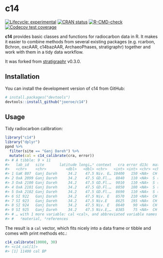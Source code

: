 
<!-- README.md is generated from README.Rmd. Please edit that file -->

# c14

<!-- badges: start -->

[![Lifecycle:
experimental](https://img.shields.io/badge/lifecycle-experimental-orange.svg)](https://www.tidyverse.org/lifecycle/#experimental)
[![CRAN
status](https://www.r-pkg.org/badges/version/c14)](https://CRAN.R-project.org/package=c14)
[![R-CMD-check](https://github.com/joeroe/c14/actions/workflows/R-CMD-check.yaml/badge.svg)](https://github.com/joeroe/c14/actions/workflows/R-CMD-check.yaml)
[![Codecov test
coverage](https://codecov.io/gh/joeroe/c14/branch/master/graph/badge.svg)](https://codecov.io/gh/joeroe/c14?branch=master)
<!-- badges: end -->

**c14** provides basic classes and functions for radiocarbon data in R.
It makes it easier to combine methods from several existing packages
(e.g. rcarbon, Bchron, oxcAAR, c14bazAAR, ArchaeoPhases, stratigraphr)
together and work with them in a tidy data workflow.

It was forked from
[stratigraphr](https://github.com/joeroe/stratigraphr) v0.3.0.

## Installation

You can install the development version of c14 from GitHub:

``` r
# install.packages("devtools")
devtools::install_github("joeroe/c14")
```

## Usage

Tidy radiocarbon calibration:

``` r
library("c14")
library("dplyr")
ppnd %>% 
  filter(site == "Ganj Dareh") %>% 
  mutate(cal = c14_calibrate(cra, error))
#> # A tibble: 9 × 11
#>   lab_id   site       latitude longi…¹ context   cra error d13c  mater…² refer…³
#>   <chr>    <chr>         <dbl>   <dbl> <chr>   <int> <int> <chr> <chr>   <chr>  
#> 1 GaK 807  Ganj Dareh     34.2    47.5 Niv. E… 10400   150 <NA>  CH      Radioc…
#> 2 OxA 2099 Ganj Dareh     34.2    47.5 GD.Fl.…  8840   110 <NA>  S (hor… Hedges…
#> 3 OxA 2100 Ganj Dareh     34.2    47.5 GD.Fl.…  9010   110 <NA>  S (hor… Hedges…
#> 4 OxA 2101 Ganj Dareh     34.2    47.5 GD.Fl.…  8850   100 <NA>  S (hor… Hedges…
#> 5 OxA 2102 Ganj Dareh     34.2    47.5 GD.Fl.…  8690   110 <NA>  S (hor… Hedges…
#> 6 SI 922   Ganj Dareh     34.2    47.5 Niv. E   8570   210 <NA>  CH      Radioc…
#> 7 SI 923   Ganj Dareh     34.2    47.5 Niv.E    8625   195 <NA>  CH      Hole 1…
#> 8 SI 924   Ganj Dareh     34.2    47.5 Niv. E   8640    90 <NA>  CH      Hole 1…
#> 9 SI 925   Ganj Dareh     34.2    47.5 Niv.E,…  8385    75 <NA>  CH      Hole 1…
#> # … with 1 more variable: cal <cal>, and abbreviated variable names ¹​longitude,
#> #   ²​material, ³​references
```

The result is a `cal` vector, which fits nicely into a data frame or
tibble and comes with print methods etc.:

``` r
c14_calibrate(10000, 30)
#> <c14_cal[1]>
#> [1] 11400 cal BP
```
